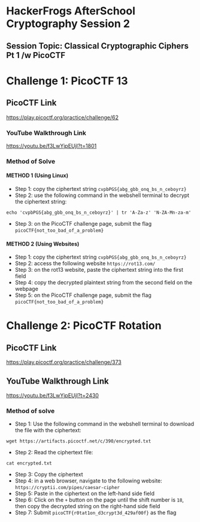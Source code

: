 # HackerFrogs AfterSchool Cryptography Session 2
## Session Topic: Classical Cryptographic Ciphers Pt 1 /w PicoCTF
# Challenge 1: PicoCTF 13
## PicoCTF Link
https://play.picoctf.org/practice/challenge/62
### YouTube Walkthrough Link
https://youtu.be/f3LwYjpEUjI?t=1801
### Method of Solve
#### METHOD 1 (Using Linux)
* Step 1: copy the ciphertext string `cvpbPGS{abg_gbb_onq_bs_n_ceboyrz}`
* Step 2: use the following command in the webshell terminal to decrypt the ciphertext string:
```
echo 'cvpbPGS{abg_gbb_onq_bs_n_ceboyrz}' | tr 'A-Za-z' 'N-ZA-Mn-za-m'
```
* Step 3: on the PicoCTF challenge page, submit the flag `picoCTF{not_too_bad_of_a_problem}`
#### METHOD 2 (Using Websites)
* Step 1: copy the ciphertext string `cvpbPGS{abg_gbb_onq_bs_n_ceboyrz}`
* Step 2: access the following website `https://rot13.com/`
* Step 3: on the rot13 website, paste the ciphertext string into the first field
* Step 4: copy the decrypted plaintext string from the second field on the webpage
* Step 5: on the PicoCTF challenge page, submit the flag `picoCTF{not_too_bad_of_a_problem}`
# Challenge 2: PicoCTF Rotation
## PicoCTF Link
https://play.picoctf.org/practice/challenge/373
## YouTube Walkthrough Link
https://youtu.be/f3LwYjpEUjI?t=2430
### Method of solve
* Step 1: Use the following command in the webshell terminal to download the file with the ciphertext:
```
wget https://artifacts.picoctf.net/c/390/encrypted.txt
```
* Step 2: Read the ciphertext file:
```
cat encrypted.txt
```
* Step 3: Copy the ciphertext
* Step 4: in a web browser, navigate to the following website: `https://cryptii.com/pipes/caesar-cipher`
* Step 5: Paste in the ciphertext on the left-hand side field
* Step 6: Click on the `+` button on the page until the shift number is `18`, then copy the decrypted string on the right-hand side field
* Step 7: Submit `picoCTF{r0tat1on_d3crypt3d_429af00f}` as the flag

